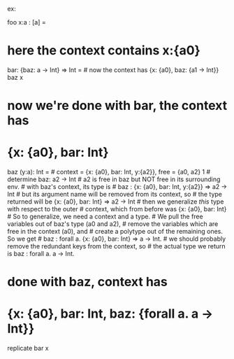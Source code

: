 ex:

foo x:a : [a] =
  # here the context contains x:{a0}
  bar: {baz: a -> Int} => Int =
    # now the context has {x: {a0}, baz: {a1 -> Int}}
    baz x
  # now we're done with bar, the context has
  #   {x: {a0}, bar: Int}
  baz (y:a): Int =
    # context = {x: {a0}, bar: Int, y:{a2}}, free = {a0, a2}
    1
    # determine baz: a2 -> Int
    # a2 is free in baz but NOT free in its surrounding env.
    # with baz's context, its type is
    # baz : {x: {a0}, bar: Int, y:{a2}} => a2 -> Int
    # but its argument name will be removed from its context, so
    # the type returned will be {x: {a0}, bar: Int} => a2 -> Int
    # then we generalize *this* type with respect to the outer
    # context, which from before was {x: {a0}, bar: Int}
    # So to generalize, we need a context and a type.
    # We pull the free variables out of baz's type (a0 and a2),
    # remove the variables which are free in the context (a0), and
    # create a polytype out of the remaining ones. So we get
    # baz : forall a. {x: {a0}, bar: Int} => a -> Int.
    # we should probably remove the redundant keys from the context, so
    # the actual type we return is baz : forall a. a -> Int.
  # done with baz, context has
  #   {x: {a0}, bar: Int, baz: {forall a. a -> Int}}
  replicate bar x
